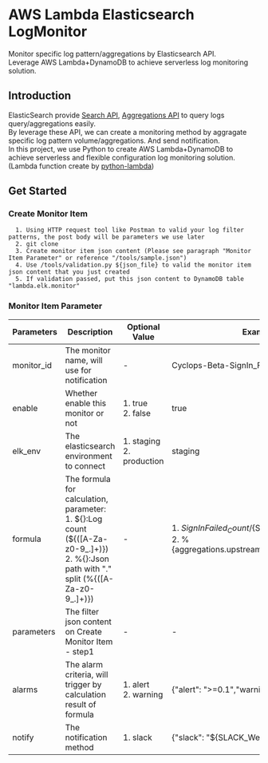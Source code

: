 # AWS Lambda Elasticsearch LogMonitor
  Monitor specific log pattern/aggregations by Elasticsearch API. <br>
  Leverage AWS Lambda+DynamoDB to achieve serverless log monitoring solution.

## Introduction
  ElasticSearch provide [Search API](https://www.elastic.co/guide/en/elasticsearch/reference/current/search.html), [Aggregations API](https://www.elastic.co/guide/en/elasticsearch/reference/current/search-aggregations) to query logs query/aggregations easily.  
  By leverage these API, we can create a monitoring method by aggragate specific log pattern volume/aggregations. And send notification.  
  In this project, we use Python to create AWS Lambda+DynamoDB to achieve serverless and flexible configuration log monitoring solution.  
  (Lambda function create by [python-lambda](https://github.com/nficano/python-lambda))  
  
## Get Started
### Create Monitor Item
```
  1. Using HTTP request tool like Postman to valid your log filter patterns, the post body will be parameters we use later
  2. git clone
  3. Create monitor item json content (Please see paragraph "Monitor Item Parameter" or reference "/tools/sample.json")
  4. Use /tools/validation.py ${json_file} to valid the monitor item json content that you just created
  5. If validation passed, put this json content to DynamoDB table "lambda.elk.monitor"
```
  
### Monitor Item Parameter
Parameters              | Description                                                                                                                                          | Optional Value               | Example
----------------------- | ---------------------------------------------------------------------------------------------------------------------------------------------------- | ---------------------------- | ---------------
monitor_id              | The monitor name, will use for notification                                                                                                          | -                            | Cyclops-Beta-SignIn_FailedRate
enable                  | Whether enable this monitor or not                                                                                                                   | 1. true <br> 2. false        | true
elk_env                 | The elasticsearch environment to connect                                                                                                             | 1. staging <br>2. production | staging
formula                 | The formula for calculation, parameter: <br> 1. ${}:Log count (\$\{([A-Za-z0-9_.]+)\}) <br> 2. %{}:Json path with "." split (\%\{([A-Za-z0-9_.]+)\}) | -                            | 1. ${SignInFailed_Count}/${SignInTotal_Count} <br>2. %{aggregations.upstream_time.avg_value.value}
parameters              | The filter json content on Create Monitor Item - step1                                                                                               | -                            | -
alarms                  | The alarm criteria, will trigger by calculation result of formula                                                                                    | 1. alert <br>2. warning      | {"alert": ">=0.1","warning": ">=0.05"}
notify                  | The notification method                                                                                                                              | 1. slack                     | {"slack": "${SLACK_WebHook_URL}"}
  

